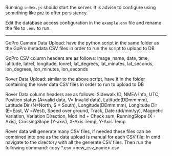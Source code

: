 Running `index.js` should start the server. It is advise to configure using something like `pm2` to offer persistency.

Edit the database access configuration in the `example.env` file and rename the file to `.env` to run.

-----------------------------------------------------------------------------------------------------------------------------
GoPro Camera Data Upload: have the python script in the same folder as the GoPro metadata CSV files in order to run the script to upload to DB

GoPro CSV column headers are as follows: image_name,	date,	time,	latitude,	latref,	longitude,	lonref,	lat_degrees,	lat_minutes,	lat_seconds,	lon_degrees,	lon_minutes,	lon_seconds


Rover Data Upload: similar to the above script, have it in the folder containing the rover data CSV files in order to run to upload to DB

Rover Data column headers are as follows: Sidewalk ID,	NMEA Info,	UTC,	Position status (A=valid data, V= Invalid data),	Latitude(DDmm.mm),	Latitude Dir (N=North, S = South),	Longitude(DDmm.mm),	Longitude Dir (E=East, W =West),	Speed over ground,	Track,	Date (dd/mm/yy),	Magnetic Variation,	Variation Direction,	Mod ind + Check sum,	RunningSlope (X - Axis),	CrossingSlope (Y-axis),	X-Axis Temp,	Y-Axis Temp


Rover data will generate many CSV files, if needed these files can be combined into one as the data upload is manual for each CSV file:
In cmd navigate to the directory with all the generate CSV files. Then run the following command: copy *.csv <new_csv_name>.csv
